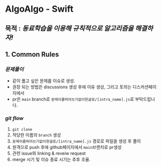 # AlgoAlgo - Swift

## **목적** : _동료학습을 이용해 규칙적으로 알고리즘을 해결하자!_

## 1. Common Rules

### **_문제풀이_**

-   같이 풀고 싶은 문제를 이슈로 생성.
-   권장 되는 방법은 discussions 생성 후에 이유 생성, 그리고 토의는 디스커션페이지에서
-   pr은 `main` branch로 `문제이름띄어쓰기없이한글로/[intra_name].js`로 부탁드립니다.

### **_git flow_**

1. `git clone`
2. 적당한 이름의 `branch` 생성
3. `문제이름띄어쓰기없이한글로/[intra_name].js` 경로로 파일을 생성 후 풀이
4. 원격으로 push 후에 github페이지에서 `main`브랜치로 pr생성
5. 관련 issue와 linking & reveiw request
6. merge 시기 및 이슈 종료 시기는 추후 조율.
